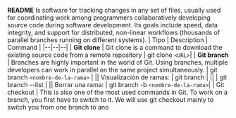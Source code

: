 **README**
Is software for tracking changes in any set of files, usually used for coordinating work among programmers collaboratively developing source code during software development. Its goals include speed, data integrity, and support for distributed, non-linear workflows (thousands of parallel branches running on different systems).
| Tipo | Description | Command |
|--|--|--|
| **Git clone** | Git clone is a command to download the existing source code from a remote repository | git clone `<URL>`|
| **Git branch** | Branches are highly important in the world of Git. Using branches, multiple developers can work in parallel on the same project simultaneously. | git branch `<nombre-de-la-rama>` |
|| Visualización de ramas: | git branch | 
|| | git branch --list |
|| Borrar una rama: | git branch -b `<nombre-de-la-rama>`|
| Git checkout | This is also one of the most used commands in Git. To work on a branch, you first have to switch to it. We will use git checkout mainly to switch you from one branch to ano


